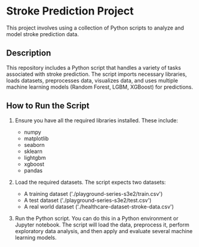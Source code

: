 # Stroke Prediction Project

This project involves using a collection of Python scripts to analyze and model stroke prediction data.

## Description

This repository includes a Python script that handles a variety of tasks associated with stroke prediction. The script imports necessary libraries, loads datasets, preprocesses data, visualizes data, and uses multiple machine learning models (Random Forest, LGBM, XGBoost) for predictions.

## How to Run the Script

1. Ensure you have all the required libraries installed. These include:

   - numpy
   - matplotlib
   - seaborn
   - sklearn
   - lightgbm
   - xgboost
   - pandas
   
2. Load the required datasets. The script expects two datasets:

   - A training dataset ('./playground-series-s3e2/train.csv')
   - A test dataset ('./playground-series-s3e2/test.csv')
   - A real world dataset ('./healthcare-dataset-stroke-data.csv')
   
3. Run the Python script. You can do this in a Python environment or Jupyter notebook. The script will load the data, preprocess it, perform exploratory data analysis, and then apply and evaluate several machine learning models.

